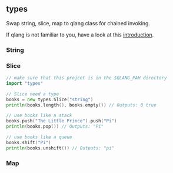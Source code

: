 ## types
Swap string, slice, map to qlang class for chained invoking.

If qlang is not familiar to you, have a look at this [introduction](https://github.com/qlang-libs/qlang#qlang).

### String 

### Slice

```go
// make sure that this projcet is in the $QLANG_PAH directory
import "types"

// Slice need a type
books = new types.Slice("string")
println(books.length(), books.empty()) // Outputs: 0 true

// use books like a stack
books.push("The Little Prince").push("Pi")
println(books.pop()) // Outputs: "Pi"

// use books like a queue
books.shift("Pi")
println(books.unshift()) // Outputs: "pi"
```

### Map
